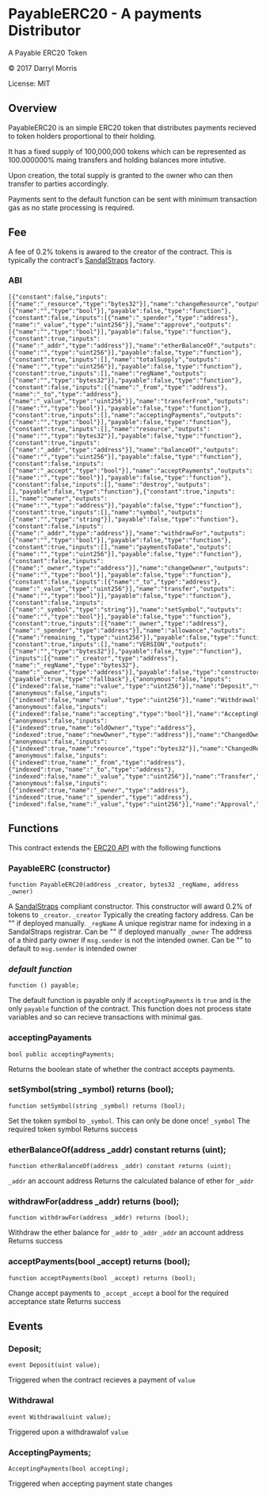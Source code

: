 # PayableERC20 - A payments Distributor
A Payable ERC20 Token

&copy; 2017 Darryl Morris 

License: MIT

## Overview

PayableERC20 is an simple ERC20 token that distributes payments recieved to token holders proportional to their holding.

It has a fixed supply of 100,000,000 tokens which can be represented as 100.000000% maing transfers and holding balances more intutive.

Upon creation, the total supply is granted to the owner who can then transfer to parties accordingly.

Payments sent to the default function can be sent with minimum transaction gas as no state processing is required.

## Fee
A fee of 0.2% tokens is awared to the creator of the contract.  This is typically the contract's [SandalStraps](https://github.com/o0ragman0o/SandalStraps) factory.

### ABI
```
[{"constant":false,"inputs":[{"name":"_resource","type":"bytes32"}],"name":"changeResource","outputs":[{"name":"","type":"bool"}],"payable":false,"type":"function"},{"constant":false,"inputs":[{"name":"_spender","type":"address"},{"name":"_value","type":"uint256"}],"name":"approve","outputs":[{"name":"","type":"bool"}],"payable":false,"type":"function"},{"constant":true,"inputs":[{"name":"_addr","type":"address"}],"name":"etherBalanceOf","outputs":[{"name":"","type":"uint256"}],"payable":false,"type":"function"},{"constant":true,"inputs":[],"name":"totalSupply","outputs":[{"name":"","type":"uint256"}],"payable":false,"type":"function"},{"constant":true,"inputs":[],"name":"regName","outputs":[{"name":"","type":"bytes32"}],"payable":false,"type":"function"},{"constant":false,"inputs":[{"name":"_from","type":"address"},{"name":"_to","type":"address"},{"name":"_value","type":"uint256"}],"name":"transferFrom","outputs":[{"name":"","type":"bool"}],"payable":false,"type":"function"},{"constant":true,"inputs":[],"name":"acceptingPayments","outputs":[{"name":"","type":"bool"}],"payable":false,"type":"function"},{"constant":true,"inputs":[],"name":"resource","outputs":[{"name":"","type":"bytes32"}],"payable":false,"type":"function"},{"constant":true,"inputs":[{"name":"_addr","type":"address"}],"name":"balanceOf","outputs":[{"name":"","type":"uint256"}],"payable":false,"type":"function"},{"constant":false,"inputs":[{"name":"_accept","type":"bool"}],"name":"acceptPayments","outputs":[{"name":"","type":"bool"}],"payable":false,"type":"function"},{"constant":false,"inputs":[],"name":"destroy","outputs":[],"payable":false,"type":"function"},{"constant":true,"inputs":[],"name":"owner","outputs":[{"name":"","type":"address"}],"payable":false,"type":"function"},{"constant":true,"inputs":[],"name":"symbol","outputs":[{"name":"","type":"string"}],"payable":false,"type":"function"},{"constant":false,"inputs":[{"name":"_addr","type":"address"}],"name":"withdrawFor","outputs":[{"name":"","type":"bool"}],"payable":false,"type":"function"},{"constant":true,"inputs":[],"name":"paymentsToDate","outputs":[{"name":"","type":"uint256"}],"payable":false,"type":"function"},{"constant":false,"inputs":[{"name":"_owner","type":"address"}],"name":"changeOwner","outputs":[{"name":"","type":"bool"}],"payable":false,"type":"function"},{"constant":false,"inputs":[{"name":"_to","type":"address"},{"name":"_value","type":"uint256"}],"name":"transfer","outputs":[{"name":"","type":"bool"}],"payable":false,"type":"function"},{"constant":false,"inputs":[{"name":"_symbol","type":"string"}],"name":"setSymbol","outputs":[{"name":"","type":"bool"}],"payable":false,"type":"function"},{"constant":true,"inputs":[{"name":"_owner","type":"address"},{"name":"_spender","type":"address"}],"name":"allowance","outputs":[{"name":"remaining_","type":"uint256"}],"payable":false,"type":"function"},{"constant":true,"inputs":[],"name":"VERSION","outputs":[{"name":"","type":"bytes32"}],"payable":false,"type":"function"},{"inputs":[{"name":"_creator","type":"address"},{"name":"_regName","type":"bytes32"},{"name":"_owner","type":"address"}],"payable":false,"type":"constructor"},{"payable":true,"type":"fallback"},{"anonymous":false,"inputs":[{"indexed":false,"name":"value","type":"uint256"}],"name":"Deposit","type":"event"},{"anonymous":false,"inputs":[{"indexed":false,"name":"value","type":"uint256"}],"name":"Withdrawal","type":"event"},{"anonymous":false,"inputs":[{"indexed":false,"name":"accepting","type":"bool"}],"name":"AcceptingPayments","type":"event"},{"anonymous":false,"inputs":[{"indexed":true,"name":"oldOwner","type":"address"},{"indexed":true,"name":"newOwner","type":"address"}],"name":"ChangedOwner","type":"event"},{"anonymous":false,"inputs":[{"indexed":true,"name":"resource","type":"bytes32"}],"name":"ChangedResource","type":"event"},{"anonymous":false,"inputs":[{"indexed":true,"name":"_from","type":"address"},{"indexed":true,"name":"_to","type":"address"},{"indexed":false,"name":"_value","type":"uint256"}],"name":"Transfer","type":"event"},{"anonymous":false,"inputs":[{"indexed":true,"name":"_owner","type":"address"},{"indexed":true,"name":"_spender","type":"address"},{"indexed":false,"name":"_value","type":"uint256"}],"name":"Approval","type":"event"}]
```

## Functions

This contract extends the [ERC20 API](https://github.com/o0ragman0o/ERC20) with the following functions

### PayableERC (constructor)
```
function PayableERC20(address _creator, bytes32 _regName, address _owner)
```
A [SandalStraps](https://github.com/o0ragman0o/SandalStraps) compliant constructor. This constructor will award 0.2% of tokens to `_creator`.
`_creator` Typically the creating factory address. Can be "" if deployed manually.
`_regName` A unique registrar name for indexing in a SandalStraps registrar. Can be "" if deployed manually
`_owner` The address of a third party owner if `msg.sender` is not the intended owner. Can be "" to default to `msg.sender` is intended owner

### *default function*
```
function () payable;
```
The default function is payable only if `acceptingPayments` is `true` and is the only `payable` function of the contract.
This function does not process state variables and so can recieve transactions with minimal gas.

### acceptingPayaments
```
bool public acceptingPayments;
```
Returns the boolean state of whether the contract accepts payments.

### setSymbol(string _symbol) returns (bool);
```
function setSymbol(string _symbol) returns (bool);
```
Set the token symbol to `_symbol`. This can only be done once!
`_symbol` The required token symbol
Returns success

### etherBalanceOf(address _addr) constant returns (uint);
```
function etherBalanceOf(address _addr) constant returns (uint);
```
`_addr` an account address
Returns the calculated balance of ether for `_addr`

### withdrawFor(address _addr) returns (bool);
```
function withdrawFor(address _addr) returns (bool);
```
Withdraw the ether balance for `_addr` to `_addr`
`_addr` an account address
Returns success

### acceptPayments(bool _accept) returns (bool);
```
function acceptPayments(bool _accept) returns (bool);
```
Change accept payments to `_accept`
`_accept` a bool for the required acceptance state
Returns success
    
## Events

### Deposit;
```
event Deposit(uint value);
```
Triggered when the contract recieves a payment of `value`
    
### Withdrawal
```
event Withdrawal(uint value);
```
Triggered upon a withdrawalof `value`

### AcceptingPayments;
```
AcceptingPayments(bool accepting);
```
Triggered when accepting payment state changes

